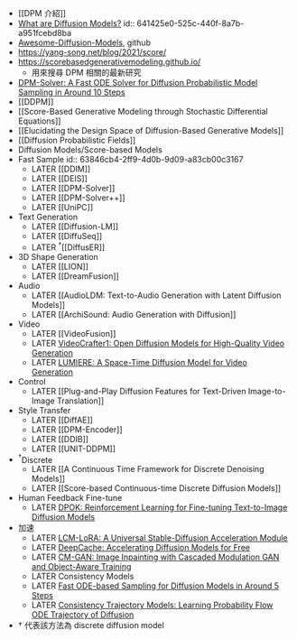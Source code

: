 - [[DPM 介紹]]
- [What are Diffusion Models?](https://lilianweng.github.io/posts/2021-07-11-diffusion-models/)
  id:: 641425e0-525c-440f-8a7b-a951fcebd8ba
- [Awesome-Diffusion-Models](https://github.com/heejkoo/Awesome-Diffusion-Models), github
- https://yang-song.net/blog/2021/score/
- https://scorebasedgenerativemodeling.github.io/
	- 用來搜尋 DPM 相關的最新研究
- [DPM-Solver: A Fast ODE Solver for Diffusion Probabilistic Model Sampling in Around 10 Steps](https://arxiv.org/abs/2206.00927)
- [[DDPM]]
- [[Score-Based Generative Modeling through Stochastic Differential Equations]]
- [[Elucidating the Design Space of Diffusion-Based Generative Models]]
- [[Diffusion Probabilistic Fields]]
- Diffusion Models/Score-based Models
- Fast Sample
  id:: 63846cb4-2ff9-4d0b-9d09-a83cb00c3167
	- LATER [[DDIM]]
	- LATER [[DEIS]]
	- LATER [[DPM-Solver]]
	- LATER [[DPM-Solver++]]
	- LATER [[UniPC]]
- Text Generation
	- LATER [[Diffusion-LM]]
	- LATER [[DiffuSeq]]
	- LATER $^{\dagger}$[[DiffusER]]
- 3D Shape Generation
	- LATER [[LION]]
	- LATER [[DreamFusion]]
- Audio
	- LATER [[AudioLDM: Text-to-Audio Generation with Latent Diffusion Models]]
	- LATER [[ArchiSound: Audio Generation with Diffusion]]
- Video
	- LATER [[VideoFusion]]
	- LATER [VideoCrafter1: Open Diffusion Models for High-Quality Video Generation](https://github.com/ailab-cvc/videocrafter)
	- LATER [LUMIERE: A Space-Time Diffusion Model for Video Generation](https://lumiere-video.github.io/)
- Control
	- LATER [[Plug-and-Play Diffusion Features for Text-Driven Image-to-Image Translation]]
- Style Transfer
	- LATER [[DiffAE]]
	- LATER [[DPM-Encoder]]
	- LATER [[DDIB]]
	- LATER [[UNIT-DDPM]]
- $^\dagger$Discrete
	- LATER [[A Continuous Time Framework for Discrete Denoising Models]]
	- LATER [[Score-based Continuous-time Discrete Diffusion Models]]
- Human Feedback Fine-tune
	- LATER [DPOK: Reinforcement Learning for Fine-tuning Text-to-Image Diffusion Models](https://github.com/google-research/google-research/tree/master/dpok)
- 加速
	- LATER [LCM-LoRA: A Universal Stable-Diffusion Acceleration Module](https://github.com/luosiallen/latent-consistency-model)
	- LATER [DeepCache: Accelerating Diffusion Models for Free](https://horseee.github.io/Diffusion_DeepCache/)
	- LATER [CM-GAN: Image Inpainting with Cascaded Modulation GAN and Object-Aware Training](https://github.com/htzheng/CM-GAN-Inpainting)
	- LATER Consistency Models
	- LATER [Fast ODE-based Sampling for Diffusion Models in Around 5 Steps](https://arxiv.org/abs/2312.00094)
	- LATER [Consistency Trajectory Models: Learning Probability Flow ODE Trajectory of Diffusion](https://consistencytrajectorymodel.github.io/CTM/)
- $\dagger$ 代表該方法為 discrete diffusion model